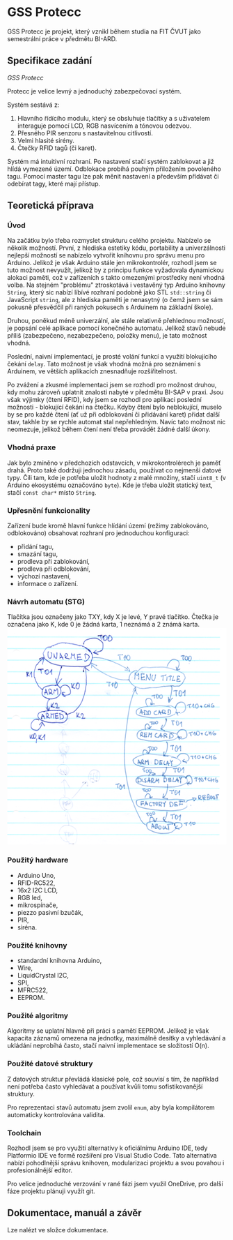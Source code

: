 # GSS Protecc

GSS Protecc je projekt, který vznikl během studia na FIT ČVUT jako semestrální práce v předmětu BI-ARD.

## Specifikace zadání
*GSS Protecc*

Protecc je velice levný a jednoduchý zabezpečovací systém. 

Systém sestává z:
1. Hlavního řídícího modulu, který se obsluhuje tlačítky a s uživatelem
interaguje pomocí LCD, RGB nasvícením a tónovou odezvou.
2. Přesného PIR senzoru s nastavitelnou citlivostí.
3. Velmi hlasité sirény.
4. Čtečky RFID tagů (či karet).

Systém má intuitivní rozhraní.
Po nastavení stačí systém zablokovat a již hlídá vymezené území.
Odblokace probíhá pouhým přiložením povoleného tagu.
Pomocí master tagu lze pak měnit nastavení
a především přídávat či odebírat tagy, které mají přístup.

## Teoretická příprava
### Úvod
Na začátku bylo třeba rozmyslet strukturu celého projektu. Nabízelo se několik možností.
První, z hlediska estetiky kódu, portability a univerzálnosti nejlepší možností se nabízelo vytvořit knihovnu pro správu menu pro Arduino. Jelikož je však Arduino stále jen mikrokontrolér, rozhodl jsem se tuto možnost nevyužít, jelikož by z principu funkce vyžadovala dynamickou alokaci paměti, což v zařízeních s takto omezenými prostředky není vhodná volba. Na stejném "problému" ztroskotává i vestavěný typ Arduino knihovny `String`, který sic nabízí líbívé rozhraní podobně jako STL `std::string` či JavaScript `string`, ale z hlediska paměti je nenasytný (o čemž jsem se sám pokusně přesvědčil při raných pokusech s Arduinem na základní škole).

Druhou, poněkud méně univerzální, ale stále relativně přehlednou možností, je popsání celé aplikace pomocí konečného automatu. Jelikož stavů nebude příliš (zabezpečeno, nezabezpečeno, položky menu), je tato možnost vhodná.

Poslední, naivní implementací, je prosté volání funkcí a využití blokujícího čekání `delay`. Tato možnost je však vhodná možná pro seznámení s Arduinem, ve větších aplikacích znesnadňuje rozšiřitelnost.

Po zvážení a zkusmé implementaci jsem se rozhodl pro možnost druhou, kdy mohu zároveň uplatnit znalosti nabyté v předmětu BI-SAP v praxi. Jsou však výjimky (čtení RFID), kdy jsem se rozhodl pro aplikaci poslední možnosti - blokující čekání na čtečku. Kdyby čtení bylo neblokující, muselo by se pro každé čtení (ať už při odblokování či přidávání karet) přidat další stav, takhle by se rychle automat stal nepřehledným. Navíc tato možnost nic neomezuje, jelikož během čtení není třeba provádět žádné další úkony.

### Vhodná praxe
Jak bylo zmíněno v předchozích odstavcích, v mikrokontrolérech je paměť drahá. Proto také dodržuji jednochou zásadu, používat co nejmenší datové typy. Čili tam, kde je potřeba uložit hodnoty z malé množiny, stačí `uint8_t` (v Arduino ekosystému označováno `byte`). Kde je třeba uložit statický text, stačí `const char*` místo `String`.

### Upřesnění funkcionality
Zařízení bude kromě hlavní funkce hlídání území (režimy zablokováno, odblokováno) obsahovat rozhraní pro jednoduchou konfiguraci:
- přidání tagu,
- smazání tagu,
- prodleva při zablokování,
- prodleva při odblokování,
- výchozí nastavení,
- informace o zařízení.

### Návrh automatu (STG)
Tlačítka jsou označeny jako TXY, kdy X je levé, Y pravé tlačítko. Čtečka je označena jako K, kde 0 je žádná karta, 1 neznámá a 2 známá karta.
![Automat](stg.png)

### Použitý hardware
- Arduino Uno,
- RFID-RC522,
- 16x2 I2C LCD,
- RGB led,
- mikrospínače,
- piezzo pasivní bzučák,
- PIR,
- siréna.

### Použité knihovny
- standardní knihovna Arduino,
- Wire,
- LiquidCrystal I2C,
- SPI,
- MFRC522,
- EEPROM.

### Použité algoritmy
Algoritmy se uplatní hlavně při práci s pamětí EEPROM. Jelikož je však kapacita záznamů omezena na jednotky, maximálně desítky a vyhledávání a ukládání neprobíhá často, stačí naivní implementace se složitostí O(n).

### Použité datové struktury
Z datových struktur převládá klasické pole, což souvisí s tím, že například není potřeba často vyhledávat a používat kvůli tomu sofistikovanější struktury.

Pro reprezentaci stavů automatu jsem zvolil `enum`, aby byla kompilátorem automaticky kontrolována validita.

### Toolchain
Rozhodl jsem se pro využití alternativy k oficiálnímu Arduino IDE, tedy Platformio IDE ve formě rozšíření pro Visual Studio Code. Tato alternativa nabízí pohodlnější správu knihoven, modularizaci projektu a svou povahou i profesionálnější editor.

Pro velice jednoduché verzování v rané fázi jsem využil OneDrive, pro další fáze projektu plánuji využít git.

## Dokumentace, manuál a závěr
Lze nalézt ve složce dokumentace.